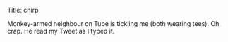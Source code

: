 Title: chirp

Monkey-armed neighbour on Tube is tickling me (both wearing tees). Oh, crap. He read my Tweet as I typed it.
